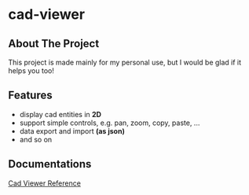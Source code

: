 # cad-viewer



## About The Project

This project is made mainly for my personal use, but I would be glad if it helps you too!



## Features

- display cad entities in **2D**
- support simple controls, e.g. pan, zoom, copy, paste, ...
- data export and import **(as json)**
- and so on



## Documentations
[Cad Viewer Reference](https://candypurity.notion.site/Cad-Viewer-Reference-1dfc9a1f516480bea5afc28f9d31c85d)

